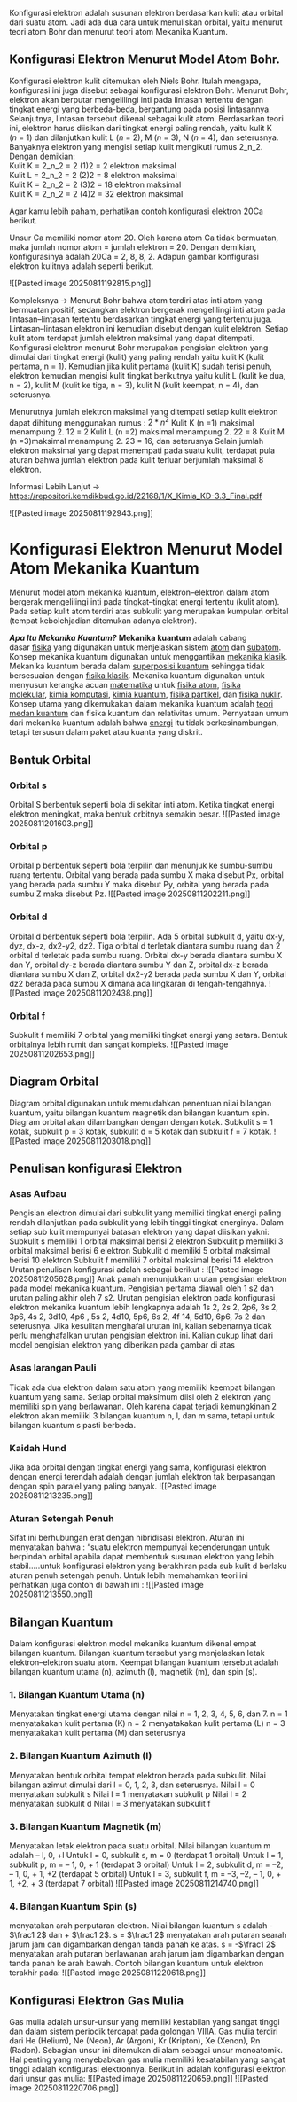 Konfigurasi elektron adalah susunan elektron berdasarkan kulit atau orbital dari suatu atom. Jadi ada dua cara untuk menuliskan orbital, yaitu menurut teori atom Bohr dan menurut teori atom Mekanika Kuantum.

## Konfigurasi Elektron Menurut Model Atom Bohr.
Konfigurasi elektron kulit ditemukan oleh Niels Bohr. Itulah mengapa, konfigurasi ini juga disebut sebagai konfigurasi elektron Bohr. Menurut Bohr, elektron akan berputar mengelilingi inti pada lintasan tertentu dengan tingkat energi yang berbeda-beda, bergantung pada posisi lintasannya. Selanjutnya, lintasan tersebut dikenal sebagai kulit atom. Berdasarkan teori ini, elektron harus diisikan dari tingkat energi paling rendah, yaitu kulit K (_n_ = 1) dan dilanjutkan kulit L (_n_ = 2), M (_n_ = 3), N (_n_ = 4), dan seterusnya. Banyaknya elektron yang mengisi setiap kulit mengikuti rumus 2_n_2. Dengan demikian:  
Kulit K = 2_n_2 = 2 (1)2 = 2 elektron maksimal  
Kulit L = 2_n_2 = 2 (2)2 = 8 elektron maksimal  
Kulit K = 2_n_2 = 2 (3)2 = 18 elektron maksimal  
Kulit K = 2_n_2 = 2 (4)2 = 32 elektron maksimal  
  
Agar kamu lebih paham, perhatikan contoh konfigurasi elektron 20Ca berikut.  
  
Unsur Ca memiliki nomor atom 20. Oleh karena atom Ca tidak bermuatan, maka jumlah nomor atom = jumlah elektron = 20. Dengan demikian, konfigurasinya adalah 20Ca = 2, 8, 8, 2. Adapun gambar konfigurasi elektron kulitnya adalah seperti berikut.

![[Pasted image 20250811192815.png]]

Kompleksnya -> Menurut Bohr bahwa atom terdiri atas inti atom yang bermuatan positif, sedangkan elektron bergerak mengelilingi inti atom pada lintasan–lintasan tertentu berdasarkan tingkat energi yang tertentu juga. Lintasan–lintasan elektron ini kemudian disebut dengan kulit elektron. Setiap kulit atom terdapat jumlah elektron maksimal yang dapat ditempati. Konfigurasi elektron menurut Bohr merupakan pengisian elektron yang dimulai dari tingkat energi (kulit) yang paling rendah yaitu kulit K (kulit pertama, n = 1). Kemudian jika kulit pertama (kulit K) sudah terisi penuh, elektron kemudian mengisi kulit tingkat berikutnya yaitu kulit L (kulit ke dua, n = 2), kulit M (kulit ke tiga, n = 3), kulit N (kulit keempat, n = 4), dan seterusnya.

Menurutnya jumlah elektron maksimal yang ditempati setiap kulit elektron dapat dihitung menggunakan rumus : $2*n^2$  Kulit K (n =1) maksimal menampung 2. 12 = 2 Kulit L (n =2) maksimal menampung 2. 22 = 8 Kulit M (n =3)maksimal menampung 2. 23 = 16, dan seterusnya Selain jumlah elektron maksimal yang dapat menempati pada suatu kulit, terdapat pula aturan bahwa jumlah elektron pada kulit terluar berjumlah maksimal 8 elektron.

Informasi Lebih Lanjut -> https://repositori.kemdikbud.go.id/22168/1/X_Kimia_KD-3.3_Final.pdf

![[Pasted image 20250811192943.png]]

# Konfigurasi Elektron Menurut Model Atom Mekanika Kuantum
Menurut model atom mekanika kuantum, elektron–elektron dalam atom bergerak mengelilingi inti pada tingkat–tingkat energi tertentu (kulit atom). Pada setiap kulit atom terdiri atas subkulit yang merupakan kumpulan orbital (tempat kebolehjadian ditemukan adanya elektron).

***Apa Itu Mekanika Kuantum?***
**Mekanika kuantum** adalah cabang dasar [fisika](https://id.wikipedia.org/wiki/Fisika "Fisika") yang digunakan untuk menjelaskan sistem [atom](https://id.wikipedia.org/wiki/Atom "Atom") dan [subatom](https://id.wikipedia.org/wiki/Subatom "Subatom"). Konsep mekanika kuantum digunakan untuk menggantikan [mekanika klasik](https://id.wikipedia.org/wiki/Mekanika_klasik "Mekanika klasik"). Mekanika kuantum berada dalam [superposisi kuantum](https://id.wikipedia.org/wiki/Superposisi_kuantum "Superposisi kuantum") sehingga tidak bersesuaian dengan [fisika klasik](https://id.wikipedia.org/wiki/Fisika_klasik "Fisika klasik"). Mekanika kuantum digunakan untuk menyusun kerangka acuan [matematika](https://id.wikipedia.org/wiki/Matematika "Matematika") untuk [fisika atom](https://id.wikipedia.org/wiki/Fisika_atom "Fisika atom"), [fisika molekular](https://id.wikipedia.org/wiki/Fisika_molekular "Fisika molekular"), [kimia komputasi](https://id.wikipedia.org/wiki/Kimia_komputasi "Kimia komputasi"), [kimia kuantum](https://id.wikipedia.org/wiki/Kimia_kuantum "Kimia kuantum"), [fisika partikel](https://id.wikipedia.org/wiki/Fisika_partikel "Fisika partikel"), dan [fisika nuklir](https://id.wikipedia.org/wiki/Fisika_nuklir "Fisika nuklir"). Konsep utama yang dikemukakan dalam mekanika kuantum adalah [teori medan kuantum](https://id.wikipedia.org/wiki/Teori_medan_kuantum "Teori medan kuantum") dan fisika kuantum dan relativitas umum. Pernyataan umum dari mekanika kuantum adalah bahwa [energi](https://id.wikipedia.org/wiki/Energi "Energi") itu tidak berkesinambungan, tetapi tersusun dalam paket atau kuanta yang diskrit.

## Bentuk Orbital
### Orbital s
Orbital S berbentuk seperti bola di sekitar inti atom. Ketika tingkat energi elektron meningkat, maka bentuk orbitnya semakin besar.
![[Pasted image 20250811201603.png]]
### Orbital p
Orbital p berbentuk seperti bola terpilin dan menunjuk ke sumbu-sumbu ruang tertentu. Orbital yang berada pada sumbu X maka disebut Px, orbital yang berada pada sumbu Y maka disebut Py, orbital yang berada pada sumbu Z maka disebut Pz.
![[Pasted image 20250811202211.png]]
### Orbital d
Orbital d berbentuk seperti bola terpilin. Ada 5 orbital subkulit d, yaitu dx-y, dyz, dx-z, dx2-y2, dz2. Tiga orbital d terletak diantara sumbu ruang dan 2 orbital d terletak pada sumbu ruang. Orbital dx-y berada diantara sumbu X dan Y, orbital dy-z berada diantara sumbu Y dan Z, orbital dx-z berada diantara sumbu X dan Z, orbital dx2-y2 berada pada sumbu X dan Y, orbital dz2 berada pada sumbu X dimana ada lingkaran di tengah-tengahnya.
![[Pasted image 20250811202438.png]]
### Orbital f
Subkulit f memiliki 7 orbital yang memiliki tingkat energi yang setara. Bentuk orbitalnya lebih rumit dan sangat kompleks.
![[Pasted image 20250811202653.png]]
## Diagram Orbital
Diagram orbital digunakan untuk memudahkan penentuan nilai bilangan kuantum, yaitu bilangan kuantum magnetik dan bilangan kuantum spin. Diagram orbital akan dilambangkan dengan dengan kotak. Subkulit s = 1 kotak, subkulit p = 3 kotak, subkulit d = 5 kotak dan subkulit f = 7 kotak.
![[Pasted image 20250811203018.png]]
## Penulisan konfigurasi Elektron
### Asas Aufbau
Pengisian elektron dimulai dari subkulit yang memiliki tingkat energi paling rendah dilanjutkan pada subkulit yang lebih tinggi tingkat energinya. Dalam setiap sub kulit mempunyai batasan elektron yang dapat diisikan yakni: Subkulit s memiliki 1 orbital maksimal berisi 2 elektron Subkulit p memiliki 3 orbital maksimal berisi 6 elektron Subkulit d memiliki 5 orbital maksimal berisi 10 elektron Subkulit f memiliki 7 orbital maksimal berisi 14 elektron Urutan penulisan konfigurasi adalah sebagai berikut :
![[Pasted image 20250811205628.png]]
Anak panah menunjukkan urutan pengisian elektron pada model mekanika kuantum. Pengisian pertama diawali oleh 1 s2 dan urutan paling akhir oleh 7 s2. Urutan pengisian elektron pada konfigurasi elektron mekanika kuantum lebih lengkapnya adalah 1s 2, 2s 2, 2p6, 3s 2, 3p6, 4s 2, 3d10, 4p6 , 5s 2, 4d10, 5p6, 6s 2, 4f 14, 5d10, 6p6, 7s 2 dan seterusnya. Jika kesulitan menghafal urutan ini, kalian sebenarnya tidak perlu menghafalkan urutan pengisian elektron ini. Kalian cukup lihat dari model pengisian elektron yang diberikan pada gambar di atas

### Asas larangan Pauli
Tidak ada dua elektron dalam satu atom yang memiliki keempat bilangan kuantum yang sama. Setiap orbital maksimum diisi oleh 2 elektron yang memiliki spin yang berlawanan. Oleh karena dapat terjadi kemungkinan 2 elektron akan memiliki 3 bilangan kuantum n, l, dan m sama, tetapi untuk bilangan kuantum s pasti berbeda.

### Kaidah Hund
Jika ada orbital dengan tingkat energi yang sama, konfigurasi elektron dengan energi terendah adalah dengan jumlah elektron tak berpasangan dengan spin paralel yang paling banyak.
![[Pasted image 20250811213235.png]]

### Aturan Setengah Penuh
Sifat ini berhubungan erat dengan hibridisasi elektron. Aturan ini menyatakan bahwa : “suatu elektron mempunyai kecenderungan untuk berpindah orbital apabila dapat membentuk susunan elektron yang lebih stabil.....untuk konfigurasi elektron yang berakhiran pada sub kulit d berlaku aturan penuh setengah penuh. Untuk lebih memahamkan teori ini perhatikan juga contoh di bawah ini :
![[Pasted image 20250811213550.png]]
## Bilangan Kuantum
Dalam konfigurasi elektron model mekanika kuantum dikenal empat bilangan kuantum. Bilangan kuantum tersebut yang menjelaskan letak elektron–elektron suatu atom. Keempat bilangan kuantum tersebut adalah bilangan kuantum utama (n), azimuth (l), magnetik (m), dan spin (s).
### 1. Bilangan Kuantum Utama (n)
Menyatakan tingkat energi utama dengan nilai n = 1, 2, 3, 4, 5, 6, dan 7. n = 1 menyatakakan kulit pertama (K) n = 2 menyatakakan kulit pertama (L) n = 3 menyatakakan kulit pertama (M) dan seterusnya
### 2. Bilangan Kuantum Azimuth  (l)
Menyatakan bentuk orbital tempat elektron berada pada subkulit. Nilai bilangan azimut dimulai dari l = 0, 1, 2, 3, dan seterusnya. Nilai l = 0 menyatakan subkulit s Nilai l = 1 menyatakan subkulit p Nilai l = 2 menyatakan subkulit d Nilai l = 3 menyatakan subkulit f
### 3. Bilangan Kuantum Magnetik (m)
Menyatakan letak elektron pada suatu orbital. Nilai bilangan kuantum m adalah – l, 0, +l Untuk l = 0, subkulit s, m = 0 (terdapat 1 orbital) Untuk l = 1, subkulit p, m = – 1, 0, + 1 (terdapat 3 orbital) Untuk l = 2, subkulit d, m = –2, – 1, 0, + 1, +2 (terdapat 5 orbital) Untuk l = 3, subkulit f, m = –3, –2, – 1, 0, + 1, +2, + 3 (terdapat 7 orbital)
![[Pasted image 20250811214740.png]]
### 4. Bilangan Kuantum Spin (s)
menyatakan arah perputaran elektron. Nilai bilangan kuantum s adalah - $\frac1 2$ dan + $\frac1 2$.
s = $\frac1 2$ menyatakan arah putaran searah jarum jam dan digambarkan dengan tanda panah ke atas.
s = -$\frac1 2$  menyatakan arah putaran berlawanan arah jarum jam digambarkan dengan tanda panah ke arah bawah.
Contoh bilangan kuantum untuk elektron terakhir pada:
![[Pasted image 20250811220618.png]]
## Konfigurasi Elektron Gas Mulia
Gas mulia adalah unsur-unsur yang memiliki kestabilan yang sangat tinggi dan dalam sistem periodik terdapat pada golongan VIIIA. Gas mulia terdiri dari He (Helium), Ne (Neon), Ar (Argon), Kr (Kripton), Xe (Xenon), Rn (Radon). Sebagian unsur ini ditemukan di alam sebagai unsur monoatomik. Hal penting yang menyebabkan gas mulia memiliki kesatabilan yang sangat tinggi adalah konfigurasi elektronnya. Berikut ini adalah konfigurasi elektron dari unsur gas mulia:
![[Pasted image 20250811220659.png]]
![[Pasted image 20250811220706.png]]
